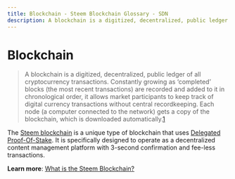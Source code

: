 ```yaml
---
title: Blockchain - Steem Blockchain Glossary - SDN
description: A blockchain is a digitized, decentralized, public ledger of all cryptocurrency transactions. Constantly growing as ‘completed’ blocks (the most recent transactions) are recorded and added to it in chronological order, it allows market participants to keep track of digital currency transactions without central recordkeeping.
---
```

# Blockchain

> A blockchain is a digitized, decentralized, public ledger of all cryptocurrency transactions. Constantly growing as ‘completed’ blocks (the most recent transactions) are recorded and added to it in chronological order, it allows market participants to keep track of digital currency transactions without central recordkeeping. Each node (a computer connected to the network) gets a copy of the blockchain, which is downloaded automatically.[1](https://www.investopedia.com/terms/b/blockchain.asp#ixzz5Sajkhm2H)

The [Steem blockchain](/glossary/steem-blockchain.md) is a unique type of blockchain that uses [Delegated Proof-Of-Stake](/glossary/delegated-proof-of-stake.md). It is specifically designed to operate as a decentralized content management platform with 3-second confirmation and fee-less transactions. 

**Learn more**: [What is the Steem Blockchain?](/glossary/steem-blockchain.md)

